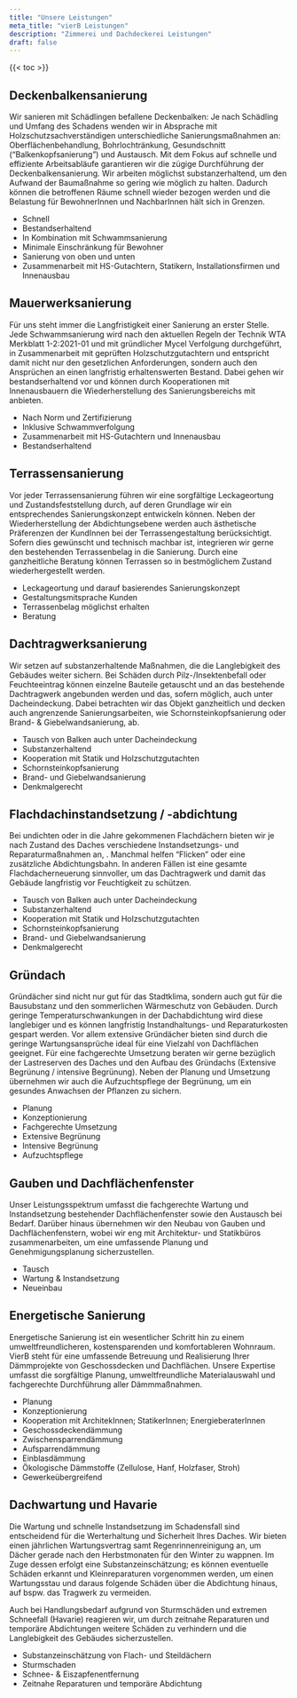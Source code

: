 ```yaml
---
title: "Unsere Leistungen"
meta_title: "vierB Leistungen"
description: "Zimmerei und Dachdeckerei Leistungen"
draft: false
---
```


{{< toc >}}

## Deckenbalkensanierung
Wir sanieren mit Schädlingen befallene Deckenbalken: Je nach Schädling und Umfang des Schadens wenden wir in Absprache mit Holzschutzsachverständigen unterschiedliche Sanierungsmaßnahmen an: Oberflächenbehandlung, Bohrlochtränkung, Gesundschnitt (“Balkenkopfsanierung”) und Austausch. 
Mit dem Fokus auf schnelle und effiziente Arbeitsabläufe garantieren wir die zügige Durchführung der Deckenbalkensanierung. Wir arbeiten möglichst substanzerhaltend, um den Aufwand der Baumaßnahme so gering wie möglich zu halten. Dadurch können die betroffenen Räume schnell wieder bezogen werden und die Belastung für BewohnerInnen und NachbarInnen hält sich in Grenzen.

- Schnell
- Bestandserhaltend
- In Kombination mit Schwammsanierung
- Minimale Einschränkung für Bewohner
- Sanierung von oben und unten
- Zusammenarbeit mit HS-Gutachtern, Statikern, Installationsfirmen und Innenausbau


## Mauerwerksanierung
Für uns steht immer die Langfristigkeit einer Sanierung an erster Stelle. Jede Schwammsanierung wird nach den aktuellen Regeln der Technik WTA Merkblatt 1-2:2021-01 und mit gründlicher Mycel Verfolgung durchgeführt, in Zusammenarbeit mit geprüften Holzschutzgutachtern und entspricht damit nicht nur den gesetzlichen Anforderungen, sondern auch den Ansprüchen an einen langfristig erhaltenswerten Bestand. Dabei gehen wir bestandserhaltend vor und können durch Kooperationen mit Innenausbauern die Wiederherstellung des Sanierungsbereichs mit anbieten.

- Nach Norm und Zertifizierung
- Inklusive Schwammverfolgung
- Zusammenarbeit mit HS-Gutachtern und Innenausbau
- Bestandserhaltend

## Terrassensanierung
Vor jeder Terrassensanierung führen wir eine sorgfältige Leckageortung und Zustandsfeststellung durch, auf deren Grundlage wir ein entsprechendes Sanierungskonzept entwickeln können. Neben der Wiederherstellung der Abdichtungsebene werden auch ästhetische Präferenzen der KundInnen bei der Terrassengestaltung berücksichtigt. Sofern dies gewünscht und technisch machbar ist, integrieren wir gerne den bestehenden Terrassenbelag in die Sanierung. Durch eine ganzheitliche Beratung können Terrassen so in bestmöglichem Zustand wiederhergestellt werden.

- Leckageortung und darauf basierendes Sanierungskonzept
- Gestaltungsmitsprache Kunden
- Terrassenbelag möglichst erhalten
- Beratung

## Dachtragwerksanierung
Wir setzen auf substanzerhaltende Maßnahmen, die die Langlebigkeit des Gebäudes weiter sichern. Bei Schäden durch Pilz-/Insektenbefall oder Feuchteeintrag können einzelne Bauteile getauscht und an das bestehende Dachtragwerk angebunden werden und das, sofern möglich, auch unter Dacheindeckung. Dabei betrachten wir das Objekt ganzheitlich und decken auch angrenzende Sanierungsarbeiten, wie Schornsteinkopfsanierung oder Brand- & Giebelwandsanierung, ab.

- Tausch von Balken auch unter Dacheindeckung
- Substanzerhaltend
- Kooperation mit Statik und Holzschutzgutachten
- Schornsteinkopfsanierung
- Brand- und Giebelwandsanierung
- Denkmalgerecht

## Flachdachinstandsetzung / -abdichtung
Bei undichten oder in die Jahre gekommenen Flachdächern bieten wir je nach Zustand des Daches verschiedene Instandsetzungs- und Reparaturmaßnahmen an, . Manchmal helfen “Flicken” oder eine zusätzliche Abdichtungsbahn. In anderen Fällen ist eine gesamte Flachdacherneuerung sinnvoller, um das Dachtragwerk und damit das Gebäude langfristig vor Feuchtigkeit zu schützen.

- Tausch von Balken auch unter Dacheindeckung
- Substanzerhaltend
- Kooperation mit Statik und Holzschutzgutachten
- Schornsteinkopfsanierung
- Brand- und Giebelwandsanierung
- Denkmalgerecht

## Gründach
Gründächer sind nicht nur gut für das Stadtklima, sondern auch gut für die Bausubstanz und den sommerlichen Wärmeschutz von Gebäuden. Durch geringe Temperaturschwankungen in der Dachabdichtung wird diese langlebiger und es können langfristig Instandhaltungs- und Reparaturkosten gespart werden. 
Vor allem extensive Gründächer bieten sind durch die geringe Wartungsansprüche ideal für eine Vielzahl von Dachflächen geeignet.
Für eine fachgerechte Umsetzung beraten wir gerne bezüglich der Lastreserven des Daches und den Aufbau des Gründachs (Extensive Begrünung / intensive Begrünung). Neben der Planung und Umsetzung übernehmen wir auch die Aufzuchtspflege der Begrünung, um ein gesundes Anwachsen der Pflanzen zu sichern.

- Planung
- Konzeptionierung
- Fachgerechte Umsetzung
- Extensive Begrünung
- Intensive Begrünung
- Aufzuchtspflege

## Gauben und Dachflächenfenster
Unser Leistungsspektrum umfasst die fachgerechte Wartung und Instandsetzung bestehender Dachflächenfenster sowie den Austausch bei Bedarf. Darüber hinaus übernehmen wir den Neubau von Gauben und Dachflächenfenstern, wobei wir eng mit Architektur- und Statikbüros zusammenarbeiten, um eine umfassende Planung und Genehmigungsplanung sicherzustellen.

- Tausch
- Wartung & Instandsetzung
- Neueinbau

## Energetische Sanierung
Energetische Sanierung ist ein wesentlicher Schritt hin zu einem umweltfreundlicheren, kostensparenden und komfortableren Wohnraum. VierB steht für eine umfassende Betreuung und Realisierung Ihrer Dämmprojekte von Geschossdecken und Dachflächen. Unsere Expertise umfasst die sorgfältige Planung, umweltfreundliche Materialauswahl und fachgerechte Durchführung aller Dämmmaßnahmen.

- Planung
- Konzeptionierung
- Kooperation mit ArchitekInnen; StatikerInnen; EnergieberaterInnen
- Geschossdeckendämmung
- Zwischensparrendämmung
- Aufsparrendämmung
- Einblasdämmung
- Ökologische Dämmstoffe (Zellulose, Hanf, Holzfaser, Stroh)
- Gewerkeübergreifend

## Dachwartung und Havarie
Die Wartung und schnelle Instandsetzung im Schadensfall sind entscheidend für die Werterhaltung und Sicherheit Ihres Daches. Wir bieten einen jährlichen Wartungsvertrag samt Regenrinnenreinigung an, um Dächer gerade nach den Herbstmonaten für den Winter zu wappnen. Im Zuge dessen erfolgt eine Substanzeinschätzung; es können eventuelle Schäden erkannt und Kleinreparaturen vorgenommen werden, um einen Wartungsstau und daraus folgende Schäden über die Abdichtung hinaus, auf bspw. das Tragwerk zu vermeiden.

Auch bei Handlungsbedarf aufgrund von Sturmschäden und extremen Schneefall (Havarie) reagieren wir, um durch zeitnahe Reparaturen und temporäre Abdichtungen weitere Schäden zu verhindern und die Langlebigkeit des Gebäudes sicherzustellen.

- Substanzeinschätzung von Flach- und Steildächern
- Sturmschaden
- Schnee- & Eiszapfenentfernung
- Zeitnahe Reparaturen und temporäre Abdichtung